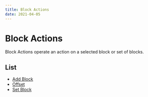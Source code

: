 ```yaml
---
title: Block Actions
date: 2021-04-05
---
```

# Block Actions

Block Actions operate an action on a selected block or set of blocks.

## List

* [Add Block](add_block)
* [Offset](offset)
* [Set Block](set_block)
